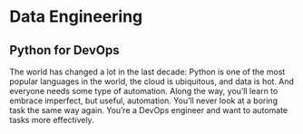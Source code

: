 # Data Engineering

## Python for DevOps

The world has changed a lot in the last decade: Python is one of the most popular languages in the world, the cloud is ubiquitous, and data is hot. And everyone needs some type of automation. Along the way, you’ll learn to embrace imperfect, but useful, automation. You’ll never look at a boring task the same way again. You’re a DevOps engineer and want to automate tasks more effectively.
